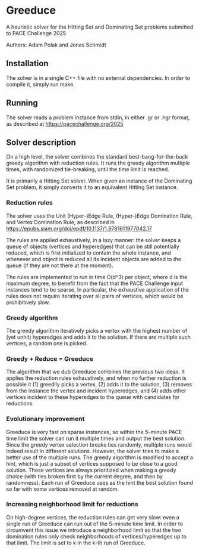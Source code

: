 # Greeduce
A heuristic solver for the Hitting Set and Dominating Set problems submitted to PACE Challenge 2025

Authors: Adam Polak and Jonas Schmidt

## Installation

The solver is in a single C++ file with no external dependencies. In order to compile it, simply run make.

## Running

The solver reads a problem instance from stdin, in either .gr or .hgr format, as described at https://pacechallenge.org/2025

## Solver description

On a high level, the solver combines the standard best-bang-for-the-buck greedy algorithm with reduction rules. It runs the greedy algorithm multiple times, with randomized tie-breaking, until the time limit is reached.

It is primarily a Hitting Set solver. When given an instance of the Dominating Set problem, it simply converts it to an equivalent Hitting Set instance.

### Reduction rules

The solver uses the Unit (Hyper-)Edge Rule, (Hyper-)Edge Domination Rule, and Vertex Domination Rule, as described in https://epubs.siam.org/doi/epdf/10.1137/1.9781611977042.17

The rules are applied exhaustively, in a lazy manner: the solver keeps a queue of objects (vertices and hyperedges) that can be still potentially reduced, which is first initialized to contain the whole instance, and whenever and object is reduced all its incident objects are added to the queue (if they are not there at the moment).

The rules are implemented to run in time O(d^3) per object, where d is the maximum degree, to benefit from the fact that the PACE Challenge input instances tend to be sparse. In particular, the exhaustive application of the rules does not require iterating over all pairs of vertices, which would be prohibitively slow.

### Greedy algorithm

The greedy algorithm iteratively picks a vertex with the highest number of (yet unhit) hyperedges and adds it to the solution. If there are multiple such vertices, a random one is picked.

### Greedy + Reduce = Greeduce

The algorithm that we dub Greeduce combines the previous two ideas. It applies the reduction rules exhaustively, and when no further reduction is possible it (1) greedily picks a vertex, (2) adds it to the solution, (3) removes from the instance the vertex and incident hyperedges, and (4) adds other vertices incident to these hyperedges to the queue with candidates for reductions.

### Evolutionary improvement

Greeduce is very fast on sparse instances, so within the 5-minute PACE time limit the solver can run it multiple times and output the best solution. Since the greedy vertex selection breaks ties randomly, multiple runs would indeed result in different solutions. However, the solver tries to make a better use of the multiple runs. The greedy algorithm is modified to accept a hint, which is just a subset of vertices supposed to be close to a good solution. These vertices are always prioritized when making a greedy choice (with ties broken first by the current degree, and then by randomness). Each run of Greeduce uses as the hint the best solution found so far with some vertices removed at random.

### Increasing neighborhood limit for reductions

On high-degree vertices, the reduction rules can get very slow: even a single run of Greeduce can run out of the 5-minute time limit. In order to circumvent this issue we introduce a neighborhood limit so that the two domination rules only check neighborhoods of vertices/hyperedges up to that limit. The limit is set to k in the k-th run of Greeduce.